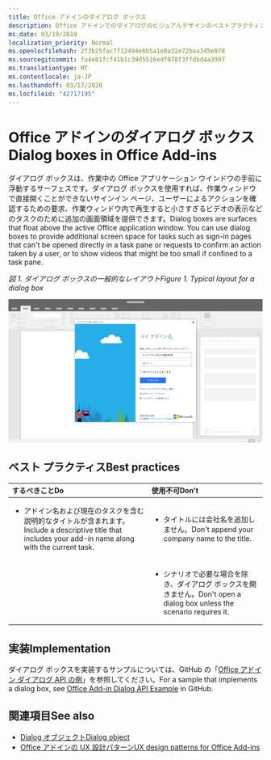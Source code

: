 ```yaml
---
title: Office アドインのダイアログ ボックス
description: Office アドインでのダイアログのビジュアルデザインのベストプラクティスについて説明します。
ms.date: 03/19/2019
localization_priority: Normal
ms.openlocfilehash: 2f3b25fac7f12494e6b5a1e0a32e72baa345e978
ms.sourcegitcommit: fa4e81fcf41b1c39d5516edf078f3ffdbd4a3997
ms.translationtype: MT
ms.contentlocale: ja-JP
ms.lasthandoff: 03/17/2020
ms.locfileid: "42717195"
---
```

# <a name="dialog-boxes-in-office-add-ins"></a><span data-ttu-id="58374-103">Office アドインのダイアログ ボックス</span><span class="sxs-lookup"><span data-stu-id="58374-103">Dialog boxes in Office Add-ins</span></span>
 
<span data-ttu-id="58374-p101">ダイアログ ボックスは、作業中の Office アプリケーション ウインドウの手前に浮動するサーフェスです。ダイアログ ボックスを使用すれば、作業ウィンドウで直接開くことができないサインイン ページ、ユーザーによるアクションを確認するための要求、作業ウィンドウ内で再生すると小さすぎるビデオの表示などのタスクのために追加の画面領域を提供できます。</span><span class="sxs-lookup"><span data-stu-id="58374-p101">Dialog boxes are surfaces that float above the active Office application window. You can use dialog boxes to provide additional screen space for tasks such as sign-in pages that can't be opened directly in a task pane or requests to confirm an action taken by a user, or to show videos that might be too small if confined to a task pane.</span></span>

<span data-ttu-id="58374-106">*図 1. ダイアログ ボックスの一般的なレイアウト*</span><span class="sxs-lookup"><span data-stu-id="58374-106">*Figure 1. Typical layout for a dialog box*</span></span>

![ダイアログ ボックスの一般的なレイアウトを表示する画像の例](../images/overview-with-app-dialog.png)

## <a name="best-practices"></a><span data-ttu-id="58374-108">ベスト プラクティス</span><span class="sxs-lookup"><span data-stu-id="58374-108">Best practices</span></span>

|<span data-ttu-id="58374-109">**するべきこと**</span><span class="sxs-lookup"><span data-stu-id="58374-109">**Do**</span></span>|<span data-ttu-id="58374-110">**使用不可**</span><span class="sxs-lookup"><span data-stu-id="58374-110">**Don't**</span></span>|
|:-----|:--------|
|<ul><li><span data-ttu-id="58374-111">アドイン名および現在のタスクを含む説明的なタイトルが含まれます。</span><span class="sxs-lookup"><span data-stu-id="58374-111">Include a descriptive title that includes your add-in name along with the current task.</span></span></li></ul>|<ul><li><span data-ttu-id="58374-112">タイトルには会社名を追加しません。</span><span class="sxs-lookup"><span data-stu-id="58374-112">Don't append your company name to the title.</span></span></li></ul>|
||<ul><li><span data-ttu-id="58374-113">シナリオで必要な場合を除き、ダイアログ ボックスを開きません。</span><span class="sxs-lookup"><span data-stu-id="58374-113">Don't open a dialog box unless the scenario requires it.</span></span></li></ul>|

## <a name="implementation"></a><span data-ttu-id="58374-114">実装</span><span class="sxs-lookup"><span data-stu-id="58374-114">Implementation</span></span>

<span data-ttu-id="58374-115">ダイアログ ボックスを実装するサンプルについては、GitHub の「[Office アドイン ダイアログ API の例](https://github.com/OfficeDev/Office-Add-in-Dialog-API-Simple-Example)」を参照してください。</span><span class="sxs-lookup"><span data-stu-id="58374-115">For a sample that implements a dialog box, see [Office Add-in Dialog API Example](https://github.com/OfficeDev/Office-Add-in-Dialog-API-Simple-Example) in GitHub.</span></span>

## <a name="see-also"></a><span data-ttu-id="58374-116">関連項目</span><span class="sxs-lookup"><span data-stu-id="58374-116">See also</span></span>

- [<span data-ttu-id="58374-117">Dialog オブジェクト</span><span class="sxs-lookup"><span data-stu-id="58374-117">Dialog object</span></span>](/javascript/api/office/office.dialog)
- [<span data-ttu-id="58374-118">Office アドインの UX 設計パターン</span><span class="sxs-lookup"><span data-stu-id="58374-118">UX design patterns for Office Add-ins</span></span>](../design/ux-design-pattern-templates.md)
